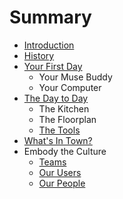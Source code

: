 # Summary

* [Introduction](README.md)
* [History](history.md)
* [Your First Day](your_first_day.md)
   * Your Muse Buddy
   * Your Computer
* [The Day to Day](the_day_to_day.md)
   * The Kitchen
   * The Floorplan
   * [The Tools](tools.md)
* [What's In Town?](whats_in_town.md)
* Embody the Culture
   * [Teams](teams.md)
   * [Our Users](our_users.md)
   * [Our People](our_people.md)

